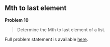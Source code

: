 Mth to last element
-------------------

**Problem 10**

> Determine the Mth to last element of a list.

Full problem statement is available [here][mirror].

[mirror]: https://github.com/rdtsc/codeeval-problem-statements/tree/master/moderate/010-mth-to-last-element/
          "View Problem Statement Mirror"

